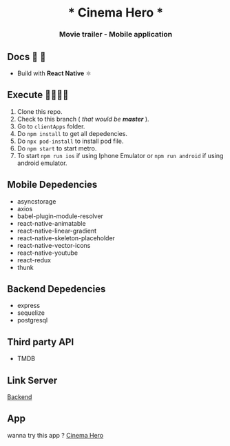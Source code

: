<div align="center">
  <h1>
   * Cinema Hero *
  </h1>
  <h3>Movie trailer - Mobile application</h3>
</div>

## Docs 📝 📕

- Build with **React Native** ⚛️

## Execute 🤜🏼🤛🏼

1. Clone this repo.
2. Check to this branch ( _that would be **master**_ ).
3. Go to `clientApps` folder.
4. Do `npm install` to get all depedencies.
5. Do `npx pod-install` to install pod file.
6. Do `npm start` to start metro.
7. To start `npm run ios` if using Iphone Emulator or `npm run android` if using android emulator.

## Mobile Depedencies

- asyncstorage
- axios
- babel-plugin-module-resolver
- react-native-animatable
- react-native-linear-gradient
- react-native-skeleton-placeholder
- react-native-vector-icons
- react-native-youtube
- react-redux
- thunk

## Backend Depedencies

- express
- sequelize
- postgresql

## Third party API

- TMDB

## Link Server

[Backend](https://indra-movie-app.herokuapp.com)

## App

wanna try this app ?
[Cinema Hero](https://drive.google.com/file/d/1kxraeLLwEpZ-GHnWBU11-RUBpQMF5xap/view?usp=sharing)
